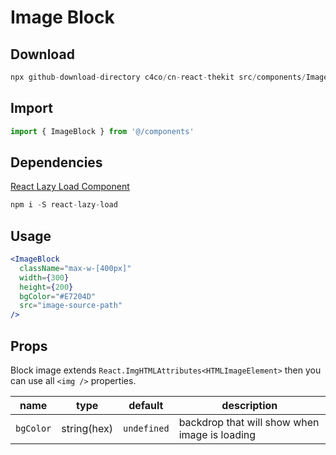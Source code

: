 # Image Block

## Download

```c
npx github-download-directory c4co/cn-react-thekit src/components/ImageBlock
```

## Import

```jsx
import { ImageBlock } from '@/components'
```

## Dependencies

[React Lazy Load Component](https://github.com/loktar00/react-lazy-load)

```c
npm i -S react-lazy-load
```

## Usage

```jsx
<ImageBlock
  className="max-w-[400px]"
  width={300}
  height={200}
  bgColor="#E7204D"
  src="image-source-path"
/>
```

## Props

Block image extends `React.ImgHTMLAttributes<HTMLImageElement>` then you can use all `<img />`
properties.

| name      | type        | default     | description                                   |
| --------- | ----------- | ----------- | --------------------------------------------- |
| `bgColor` | string(hex) | `undefined` | backdrop that will show when image is loading |
